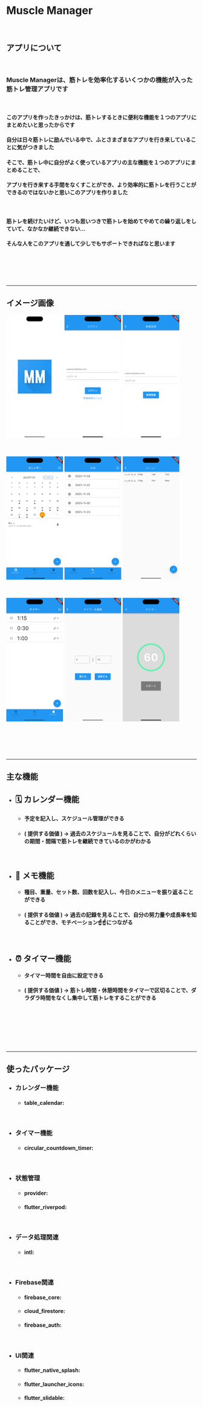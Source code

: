 # Muscle Manager
<br>

## アプリについて
<br>

### Muscle Managerは、筋トレを効率化するいくつかの機能が入った筋トレ管理アプリです
<br>

#### このアプリを作ったきっかけは、筋トレするときに便利な機能を１つのアプリにまとめたいと思ったからです
#### 自分は日々筋トレに励んでいる中で、ふとさまざまなアプリを行き来していることに気がつきました
#### そこで、筋トレ中に自分がよく使っているアプリの主な機能を１つのアプリにまとめることで、
#### アプリを行き来する手間をなくすことができ、より効率的に筋トレを行うことができるのではないかと思いこのアプリを作りました
<br>

#### 筋トレを続けたいけど、いつも思いつきで筋トレを始めてやめての繰り返しをしていて、なかなか継続できない…
#### そんな人をこのアプリを通して少しでもサポートできればなと思います
<br>
<br>
<br>
<br>

***
## イメージ画像
<img src="./images/Simulator Screenshot - iPhone 15 Pro Max - 2023-11-30 at 18.53.47.png" width="150"> <img src="./images/Simulator Screenshot - iPhone 15 Pro Max - 2023-11-30 at 18.54.36.png" width="150"> <img src="./images/Simulator Screenshot - iPhone 15 Pro Max - 2023-11-30 at 18.57.19.png" width="150">

<br>

<img src="./images/Simulator Screenshot - iPhone 15 Pro Max - 2023-11-30 at 19.06.36.png" width="150"> <img src="./images/Simulator Screenshot - iPhone 15 Pro Max - 2023-11-30 at 19.08.57.png" width="150"> <img src="./images/Simulator Screenshot - iPhone 15 Pro Max - 2023-11-30 at 19.10.19.png" width="150">

<br>

<img src="./images/Simulator Screenshot - iPhone 15 Pro Max - 2023-11-30 at 19.17.13.png" width="150"> <img src="./images/Simulator Screenshot - iPhone 15 Pro Max - 2023-11-30 at 19.17.50.png" width="150"> <img src="./images/Simulator Screenshot - iPhone 15 Pro Max - 2023-11-30 at 19.51.11.png" width="150">

<br>
<br>
<br>
<br>



***
## 主な機能

- ## 🗓️ カレンダー機能

  - #### 予定を記入し、スケジュール管理ができる
  - #### ( 提供する価値 ) → 過去のスケジュールを見ることで、自分がどれくらいの期間・間隔で筋トレを継続できているのかがわかる
  <br>

- ## 📝 メモ機能

  - #### 種目、重量、セット数、回数を記入し、今日のメニューを振り返ることができる
  - #### ( 提供する価値 ) → 過去の記録を見ることで、自分の努力量や成長率を知ることができ、モチベーション☝️☝️につながる
  <br>

- ## ⏰ タイマー機能

  - #### タイマー時間を自由に設定できる
  - #### ( 提供する価値 ) → 筋トレ時間・休憩時間をタイマーで区切ることで、ダラダラ時間をなくし集中して筋トレをすることができる
  <br>
<br>
<br>
<br>
<br>

***
## 使ったパッケージ

- ### カレンダー機能

  - #### table_calendar:

<br>

- ### タイマー機能

  - #### circular_countdown_timer:

<br>

- ### 状態管理

  - #### provider:
  - #### flutter_riverpod:

<br>

- ### データ処理関連

  - #### intl:

<br>

- ### Firebase関連

  - #### firebase_core:
  - #### cloud_firestore:
  - #### firebase_auth:

<br>

- ### UI関連

  - #### flutter_native_splash:
  - #### flutter_launcher_icons:
  - #### flutter_slidable:

<br>


